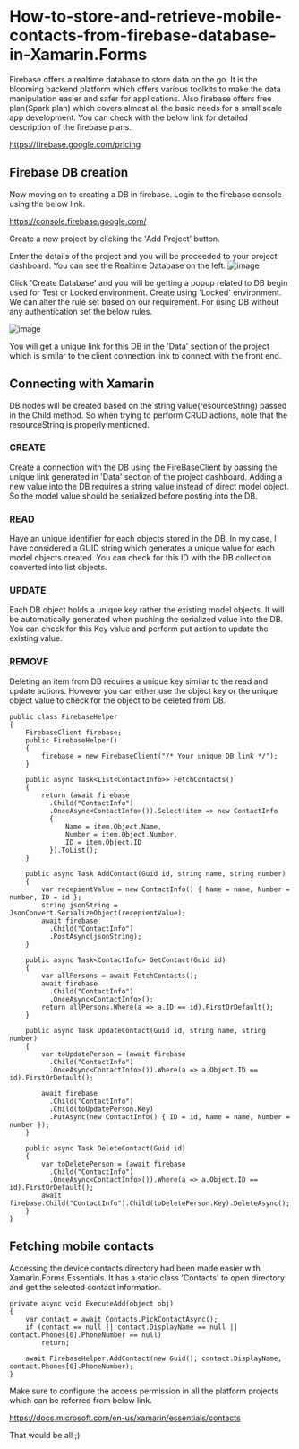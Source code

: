 # How-to-store-and-retrieve-mobile-contacts-from-firebase-database-in-Xamarin.Forms

Firebase offers a realtime database to store data on the go. It is the blooming backend platform which offers various toolkits to make the data manipulation easier and safer for applications. Also firebase offers free plan(Spark plan) which covers almost all the basic needs for a small scale app development. You can check with the below link for detailed description of the firebase plans.

https://firebase.google.com/pricing

## Firebase DB creation

Now moving on to creating a DB in firebase. Login to the firebase console using the below link.

https://console.firebase.google.com/

Create a new project by clicking the 'Add Project' button.

Enter the details of the project and you will be proceeded to your project dashboard. You can see the Realtime Database on the left.
![image](https://user-images.githubusercontent.com/26808947/139808972-9178673a-3491-4a89-95fe-a959a346506d.png)

Click 'Create Database' and you will be getting a popup related to DB begin used for Test or Locked environment. Create using 'Locked' environment. We can alter the rule set based on our requirement. For using DB without any authentication set the below rules.

![image](https://user-images.githubusercontent.com/26808947/139809317-a07dbf88-d7af-43e1-98ff-5957a11f0d5a.png)

You will get a unique link for this DB in the 'Data' section of the project which is similar to the client connection link to connect with the front end.

## Connecting with Xamarin

DB nodes will be created based on the string value(resourceString) passed in the Child method. So when trying to perform CRUD actions, note that the resourceString is properly mentioned.

### CREATE

Create a connection with the DB using the FireBaseClient by passing the unique link generated in 'Data' section of the project dashboard. Adding a new value into the DB requires a string value instead of direct model object. So the model value should be serialized before posting into the DB.

### READ

Have an unique identifier for each objects stored in the DB. In my case, I have considered a GUID string which generates a unique value for each model objects created. You can check for this ID with the DB collection converted into list objects.

### UPDATE

Each DB object holds a unique key rather the existing model objects. It will be automatically generated when pushing the serialized value into the DB. You can check for this Key value and perform put action to update the existing value.

### REMOVE

Deleting an item from DB requires a unique key similar to the read and update actions. However you can either use the object key or the unique object value to check for the object to be deleted from DB.

```
public class FirebaseHelper
{
    FirebaseClient firebase;
    public FirebaseHelper()
    {
        firebase = new FirebaseClient("/* Your unique DB link */");
    }

    public async Task<List<ContactInfo>> FetchContacts()
    {
        return (await firebase
          .Child("ContactInfo")
          .OnceAsync<ContactInfo>()).Select(item => new ContactInfo
          {
              Name = item.Object.Name,
              Number = item.Object.Number,
              ID = item.Object.ID
          }).ToList();
    }

    public async Task AddContact(Guid id, string name, string number)
    {
        var recepientValue = new ContactInfo() { Name = name, Number = number, ID = id };
        string jsonString = JsonConvert.SerializeObject(recepientValue);
        await firebase
          .Child("ContactInfo")
          .PostAsync(jsonString);
    }

    public async Task<ContactInfo> GetContact(Guid id)
    {
        var allPersons = await FetchContacts();
        await firebase
          .Child("ContactInfo")
          .OnceAsync<ContactInfo>();
        return allPersons.Where(a => a.ID == id).FirstOrDefault();
    }

    public async Task UpdateContact(Guid id, string name, string number)
    {
        var toUpdatePerson = (await firebase
          .Child("ContactInfo")
          .OnceAsync<ContactInfo>()).Where(a => a.Object.ID == id).FirstOrDefault();

        await firebase
          .Child("ContactInfo")
          .Child(toUpdatePerson.Key)
          .PutAsync(new ContactInfo() { ID = id, Name = name, Number = number });
    }

    public async Task DeleteContact(Guid id)
    {
        var toDeletePerson = (await firebase
          .Child("ContactInfo")
          .OnceAsync<ContactInfo>()).Where(a => a.Object.ID == id).FirstOrDefault();
        await firebase.Child("ContactInfo").Child(toDeletePerson.Key).DeleteAsync();
    }
}
```

## Fetching mobile contacts

Accessing the device contacts directory had been made easier with Xamarin.Forms.Essentials. It has a static class 'Contacts' to open directory and get the selected contact information. 

```
private async void ExecuteAdd(object obj)
{
    var contact = await Contacts.PickContactAsync();
    if (contact == null || contact.DisplayName == null || contact.Phones[0].PhoneNumber == null)
        return;

    await FirebaseHelper.AddContact(new Guid(), contact.DisplayName, contact.Phones[0].PhoneNumber);
}
```

Make sure to configure the access permission in all the platform projects which can be referred from below link.

https://docs.microsoft.com/en-us/xamarin/essentials/contacts

That would be all ;)
